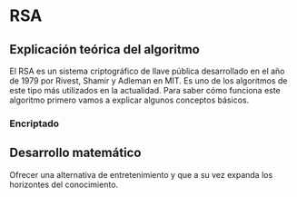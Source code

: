 
# RSA

## Explicación teórica del algoritmo

El RSA es un sistema criptográfico de llave pública desarrollado en el año de 1979 por Rivest, Shamir y Adleman en MIT. Es uno de los algoritmos de este tipo más utilizados en la actualidad. 
Para saber cómo funciona este algoritmo primero vamos a explicar algunos conceptos básicos. 

### Encriptado

## Desarrollo matemático

Ofrecer una alternativa de entretenimiento y que a su vez expanda los horizontes del conocimiento.

